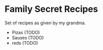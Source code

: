 # Family Secret Recipes

Set of recipes as given by my grandma.

- Pizas (TODO)
- Sauses (TODO)
- reds (TODO)
